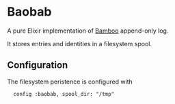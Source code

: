 # Baobab

A pure Elixir implementation of [Bamboo](https://github.com/AljoschaMeyer/bamboo) append-only log.

It stores entries and identities in a filesystem spool.

## Configuration

The filesystem peristence is configured with

```
  config :baobab, spool_dir: "/tmp"
```
